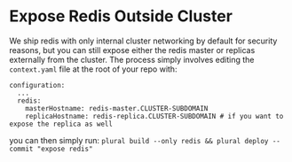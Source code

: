 # Expose Redis Outside Cluster

We ship redis with only internal cluster networking by default for security reasons, but you can still expose either the redis master or replicas externally from the cluster.  The process simply involves editing the `context.yaml` file at the root of your repo with:

```
configuration:
  ...
  redis:
    masterHostname: redis-master.CLUSTER-SUBDOMAIN
    replicaHostname: redis-replica.CLUSTER-SUBDOMAIN # if you want to expose the replica as well
```

you can then simply run: `plural build --only redis && plural deploy --commit "expose redis"`